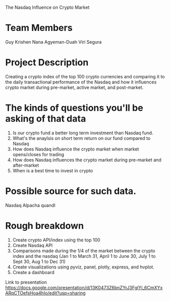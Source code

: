 
The Nasdaq Influence on Crypto Market

# Team Members
Guy Krishen
Nana Agyeman-Duah
Viri Segura

# Project Description 
Creating a crypto index of the top 100 crypto currencies and comparing it to the daily transactional performance of the Nasdaq and how it influences crypto market during pre-market, active market, and post-market. 
 
# The kinds of questions you'll be asking of that data
1. Is our crypto fund a better long term investment than Nasdaq fund.
2. What's the anaylsis on short term return on our fund compared to Nasdaq
3. How does Nasdaq influence the crypto market when market opens/closes for trading
4. How does Nasdaq influences the crypto market during pre-market and after-market
5. When is a best time to invest in crypto 

# Possible source for such data.
Nasdaq
Alpacha
quandl

# Rough breakdown
1. Create crypto API/index using the top 100 
2. Create Nasdaq API 
3. Comparisons made during the 1/4 of the market between the crypto index and the nasdaq (Jan 1 to March 31, April 1 to June 30, July 1 to Sept 30, Aug 1 to Dec 31)
4. Create visualizations using pyviz, panel, plotly, express, and hvplot.
5. Create a dashboard
 
Link to presentation https://docs.google.com/presentation/d/13K0473Z6bnZYrJ3FglYj_6CmXYxARqCTOefsHoa4hIo/edit?usp=sharing
